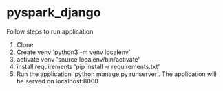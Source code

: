 # pyspark_django


Follow steps to run application
1. Clone
2. Create venv 'python3 -m venv localenv'
3. activate venv 'source localenv/bin/activate'
4. install requirements 'pip install -r requirements.txt'
5. Run the application 'python manage.py runserver'. The application will be served on localhost:8000